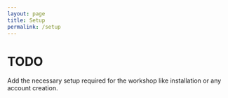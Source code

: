 ```yaml
---
layout: page
title: Setup
permalink: /setup
---
```


# TODO

Add the necessary setup required for the workshop like installation or any account creation.
